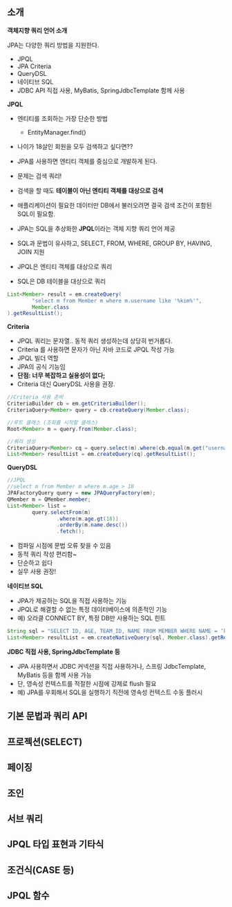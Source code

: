 ## 소개

**객체지향 쿼리 언어 소개**

JPA는 다양한 쿼리 방법을 지원한다.

- JPQL
- JPA Criteria
- QueryDSL
- 네이티브 SQL
- JDBC API 직접 사용, MyBatis, SpringJdbcTemplate 함께 사용



**JPQL**

- 엔티티를 조회하는 가장 단순한 방법
  - EntityManager.find()
- 나이가 18살인 회원을 모두 검색하고 싶다면??

- JPA를 사용하면 엔티티 객체를 중심으로 개발하게 된다.
- 문제는 검색 쿼리!
- 검색을 할 때도 **테이블이 아닌 엔티티 객체를 대상으로 검색**
- 애플리케이션이 필요한 데이터만 DB에서 불러오려면 결국 검색 조건이 포함된 SQL이 필요함.
- JPA는 SQL을 추상화한 **JPQL**이라는 객체 지향 쿼리 언어 제공
- SQL과 문법이 유사하고, SELECT, FROM, WHERE, GROUP BY, HAVING, JOIN 지원
- JPQL은 엔티티 객체를 대상으로 쿼리
- SQL은 DB 테이블을 대상으로 쿼리

```java
List<Member> result = em.createQuery(
        "select m from Member m where m.username like '%kim%'",
        Member.class
).getResultList();
```



**Criteria**

- JPQL 쿼리는 문자열.. 동적 쿼리 생성하는데 상당히 번거롭다.
- Criteria 를 사용하면 문자가 아닌 자바 코드로 JPQL 작성 가능
- JPQL 빌더 역할
- JPA의 공식 기능임
- **단점: 너무 복잡하고 실용성이 없다;**
- Criteria 대신 QueryDSL 사용을 권장.

```java
//Criteria 사용 준비
CriteriaBuilder cb = em.getCriteriaBuilder();
CriteriaQuery<Member> query = cb.createQuery(Member.class);

//루트 클래스 (조회를 시작할 클래스)
Root<Member> m = query.from(Member.class);

//쿼리 생성
CriteriaQuery<Member> cq = query.select(m).where(cb.equal(m.get("username"), "kim"));
List<Member> resultList = em.createQuery(cq).getResultList();
```



**QueryDSL**

```java
//JPQL
//select m from Member m where m.age > 18
JPAFactoryQuery query = new JPAQueryFactory(em);
QMember m = QMember.member;
List<Member> list =
        query.selectFrom(m)
                .where(m.age.gt(18))
                .orderBy(m.name.desc())
                .fetch();
```

- 컴파일 시점에 문법 오류 찾을 수 있음
- 동적 쿼리 작성 편리함~
- 단순하고 쉽다
- 실무 사용 권장!



**네이티브 SQL**

- JPA가 제공하는 SQL을 직접 사용하는 기능
- JPQL로 해결할 수 없는 특정 데이터베이스에 의존적인 기능
- 예) 오라클 CONNECT BY, 특정 DB만 사용하는 SQL 힌트

```java
String sql = "SELECT ID, AGE, TEAM_ID, NAME FROM MEMBER WHERE NAME = ‘kim";
List<Member> resultList = em.createNativeQuery(sql, Member.class).getResultList();
```



**JDBC 직접 사용, SpringJdbcTemplate 등**

- JPA 사용하면서 JDBC 커넥션을 직접 사용하거나, 스프링 JdbcTemplate, MyBatis 등을 함께 사용 가능
- 단, 영속성 컨텍스트를 적절한 시점에 강제로 flush 필요
- 예) JPA를 우회해서 SQL을 실행하기 직전에 영속성 컨텍스트 수동 플러시



## 기본 문법과 쿼리 API







## 프로젝션(SELECT)





## 페이징





## 조인





## 서브 쿼리





## JPQL 타입 표현과 기타식





## 조건식(CASE 등)





## JPQL 함수